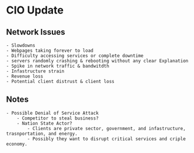 # CIO Update

## Network Issues
    - Slowdowns
    - Webpages taking forever to load
    - Difficulty accessing services or complete downtime
    - servers randomly crashing & rebooting without any clear Explanation
    - Spike in network traffic & bandwitdth
    - Infastructure strain
    - Revenue loss
    - Potential client distrust & client loss

## Notes
    - Possible Denial of Service Attack
        - Competitor to steal business?
        - Nation State Actor?
            - Clients are private sector, government, and infastructure, trasnportation, and energy. 
            - Possibly they want to disrupt critical services and criple economy. 